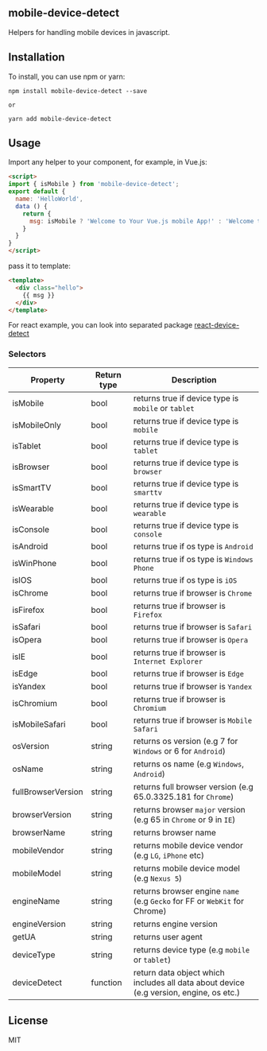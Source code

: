## mobile-device-detect

Helpers for handling mobile devices in javascript.

## Installation

To install, you can use npm or yarn:

```
npm install mobile-device-detect --save

or

yarn add mobile-device-detect
```

## Usage

Import any helper to your component, for example, in Vue.js:

```html
<script>
import { isMobile } from 'mobile-device-detect';
export default {
  name: 'HelloWorld',
  data () {
    return {
      msg: isMobile ? 'Welcome to Your Vue.js mobile App!' : 'Welcome to Your Vue.js App'
    }
  }
}
</script>

```
pass it to template: 

```html
<template>
  <div class="hello">
    {{ msg }}
  </div>
</template>
```

For react example, you can look into separated package [react-device-detect](https://github.com/duskload/react-device-detect)

### Selectors

| Property           | Return type     | Description                                                                            |
| ------------------ | -------- | -------------------------------------------------------------------------------------- |
| isMobile           | bool     | returns true if device type is `mobile` or `tablet`                                    |
| isMobileOnly       | bool     | returns true if device type is `mobile`                                                |
| isTablet           | bool     | returns true if device type is `tablet`                                                |
| isBrowser          | bool     | returns true if device type is `browser`                                               |
| isSmartTV          | bool     | returns true if device type is `smarttv`                                               |
| isWearable         | bool     | returns true if device type is `wearable`                                              |
| isConsole          | bool     | returns true if device type is `console`                                               |
| isAndroid          | bool     | returns true if os type is `Android`                                                   |
| isWinPhone         | bool     | returns true if os type is `Windows Phone`                                             |
| isIOS              | bool     | returns true if os type is `iOS`                                                       |
| isChrome           | bool     | returns true if browser is `Chrome`                                                    |
| isFirefox          | bool     | returns true if browser is `Firefox`                                                   |
| isSafari           | bool     | returns true if browser is `Safari`                                                    |
| isOpera            | bool     | returns true if browser is `Opera`                                                     |
| isIE               | bool     | returns true if browser is `Internet Explorer`                                         |
| isEdge             | bool     | returns true if browser is `Edge`                                                      |
| isYandex           | bool     | returns true if browser is `Yandex`                                                      |
| isChromium         | bool     | returns true if browser is `Chromium`                                                  |
| isMobileSafari     | bool     | returns true if browser is `Mobile Safari`                                             |
| osVersion          | string   | returns os version (e.g 7 for `Windows` or 6 for `Android`)                            |
| osName             | string   | returns os name (e.g `Windows`, `Android`)                                             |
| fullBrowserVersion | string   | returns full browser version (e.g 65.0.3325.181 for `Chrome`)                          |
| browserVersion     | string   | returns browser `major` version (e.g 65 in `Chrome` or 9 in `IE`)                      |
| browserName        | string   | returns browser name                                                                   |
| mobileVendor       | string   | returns mobile device vendor (e.g `LG`, `iPhone` etc)                                  |
| mobileModel        | string   | returns mobile device model (e.g `Nexus 5`)                                            |
| engineName         | string   | returns browser engine `name` (e.g `Gecko` for FF or `WebKit` for Chrome)              |
| engineVersion      | string   | returns engine version                                                                 |
| getUA              | string   | returns user agent                                                                     |
| deviceType         | string   | returns device type (e.g `mobile` or `tablet`)  |
| deviceDetect       | function | return data object which includes all data about device (e.g version, engine, os etc.) |

## License

MIT
